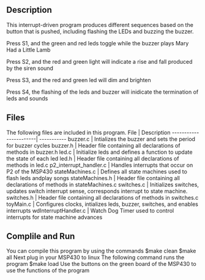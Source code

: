 ## Description
This interrupt-driven program produces different sequences based on the button
that is pushed, including flashing the LEDs and buzzing the buzzer.

Press S1, and the green and red leds toggle while the buzzer plays Mary Had a
Little Lamb

Press S2, and the red and green light will indicate a rise and fall produced
by the siren sound

Press S3, and the red and green led will dim and brighten

Press S4, the flashing of the leds and buzzer will inidicate the termination
of leds and sounds

## Files

The following files are included in this program.
File | Description
-----------------------| -----------
buzzer.c               | Intializes the buzzer and sets the period for buzzer cycles
buzzer.h               | Header file containing all declarations of methods in buzzer.h
led.c                  | Initialize leds and defines a function to update the state of each led
led.h                  | Header file containing all declarations of methods in led.c
p2_interrupt_handler.c | Handles interrupts that occur on P2 of the MSP430
stateMachines.c        | Defines all state machines used to flash leds andplay songs
stateMachines.h        | Header file containing all declarations of methods in stateMachines.c
switches.c             | Initializes switches, updates switch interrupt sense,
corresponds interrupt to state machine.
switches.h             | Header file containing all declarations of methods in switches.c
toyMain.c              | Configures clocks, intializes leds, buzzer, switches,
and enables interrupts
wdInterruptHandler.c   | Watch Dog Timer used to control interrupts for state
machine advances

## Complile and Run
You can compile this program by using the commands
    $make clean
    $make all
Next plug in your MSP430 to linux
The following command runs the program
    $make load
Use the buttons on the green board of the MSP430 to use the functions of the program








